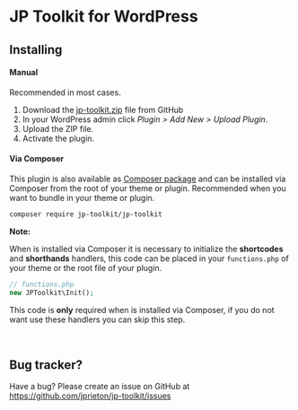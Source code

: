 # JP Toolkit for WordPress

## Installing

#### Manual

Recommended in most cases.

1. Download the [jp-toolkit.zip](https://github.com/jprieton/jp-toolkit/releases/latest) file from GitHub
2. In your WordPress admin click *Plugin > Add New > Upload Plugin*.
3. Upload the ZIP file.
4. Activate the plugin.

#### Via Composer

This plugin is also available as [Composer package](https://packagist.org/packages/jp-toolkit/jp-toolkit) and can be installed via Composer from the root of your theme or plugin. Recommended when you want to bundle in your theme or plugin.

```bash
composer require jp-toolkit/jp-toolkit
```

**Note:**

When is installed via Composer it is necessary to initialize the **shortcodes** and **shorthands** handlers, this code can be placed in your `functions.php` of your theme or the root file of your plugin.

```php
// functions.php
new JPToolkit\Init();
```

 This code is **only** required when is installed via Composer, if you do not want use these handlers you can skip this step.

<br>

## Bug tracker?

Have a bug? Please create an issue on GitHub at https://github.com/jprieton/jp-toolkit/issues